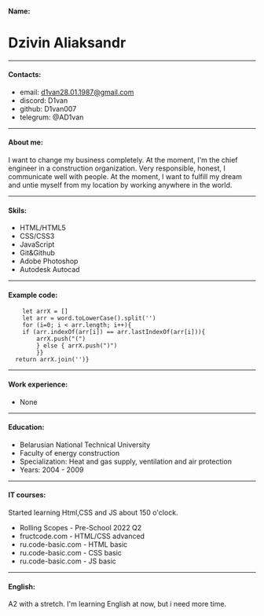 #### Name:
# Dzivin Aliaksandr

___

#### Contacts:
* email: d1van28.01.1987@gmail.com 
* discord: D1van
* github: D1van007
* telegrum: @AD1van

___

#### About me:
I want to change my business completely. At the moment, I'm the chief engineer in a construction organization. Very responsible, honest, I communicate well with people. At the moment, I want to fulfill my dream and untie myself from my location by working anywhere in the world.

___

#### Skils:
* HTML/HTML5
* CSS/CSS3
* JavaScript
* Git&Github
* Adobe Photoshop
* Autodesk Autocad

___

#### Example code:

```function duplicateEncode(word){
    let arrX = []
    let arr = word.toLowerCase().split('')
    for (i=0; i < arr.length; i++){
    if (arr.indexOf(arr[i]) == arr.lastIndexOf(arr[i])){
        arrX.push("(")
        } else { arrX.push(")")
        }}
  return arrX.join('')}
```

___

#### Work experience:
* None

___

#### Education:
* Belarusian National Technical University
* Faculty of energy construction
* Specialization: Heat and gas supply, ventilation and air protection
* Years: 2004 - 2009

___

#### IT courses: 
Started learning Html,CSS and JS about 150 o'clock.
* Rolling Scopes - Pre-School 2022 Q2
* fructcode.com - HTML/CSS advanced
* ru.code-basic.com - HTML basic
* ru.code-basic.com - CSS basic
* ru.code-basic.com - JS basic

___

#### English:
A2 with a stretch. I'm learning English at now, but i need more time.

